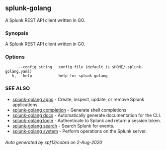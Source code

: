 ## splunk-golang

A Splunk REST API client written in GO.

### Synopsis

A Splunk REST API client written in GO.

### Options

```
      --config string   config file (default is $HOME/.splunk-golang.yaml)
  -h, --help            help for splunk-golang
```

### SEE ALSO

- [splunk-golang apps](splunk-golang_apps.md) - Create, inspect, update, or remove Splunk applications.
- [splunk-golang completion](splunk-golang_completion.md) - Generate shell completions
- [splunk-golang docs](splunk-golang_docs.md) - Automatically generate documentation for the CLI.
- [splunk-golang login](splunk-golang_login.md) - Authenticate to Splunk and return a session token.
- [splunk-golang search](splunk-golang_search.md) - Search Splunk for events.
- [splunk-golang system](splunk-golang_system.md) - Perform operations on the Splunk server.

###### Auto generated by spf13/cobra on 2-Aug-2020
